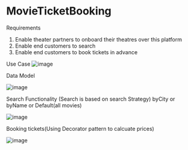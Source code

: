 # MovieTicketBooking

Requirements

1. Enable theater partners to onboard their theatres over this platform 
2. Enable end customers to search
3. Enable end customers to book tickets in advance





Use Case
![image](https://github.com/user-attachments/assets/4b94c854-9b11-4959-9007-9420b2fa7ebb)



Data Model

![image](https://github.com/user-attachments/assets/330c81f0-68ef-4c00-9dcd-b02a97f59ea7)


Search Functionality (Search is based on search Strategy)
byCity or byName or Default(all movies)

![image](https://github.com/user-attachments/assets/4e7cfe30-e486-4bda-9e6d-befaa7b406d8)



Booking tickets(Using Decorator pattern to calcuate prices)

![image](https://github.com/user-attachments/assets/ca79a8b4-cc70-4e8d-9426-e3f33437bcae)
